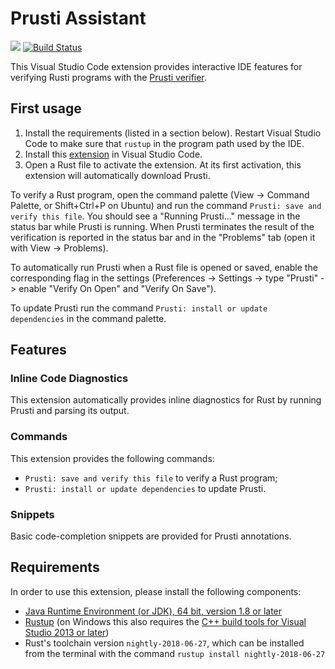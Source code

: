Prusti Assistant
================

[![](https://vsmarketplacebadge.apphb.com/version/fpoli.prusti-assistant.svg)](https://marketplace.visualstudio.com/items?itemName=fpoli.prusti-assistant)
[![Build Status](https://travis-ci.org/viperproject/prusti-assistant.svg?branch=master)](https://travis-ci.org/viperproject/prusti-assistant)

This Visual Studio Code extension provides interactive IDE features for verifying Rusti programs with the [Prusti verifier](http://prusti.ethz.ch).

## First usage

1. Install the requirements (listed in a section below). Restart Visual Studio Code to make sure that `rustup` in the program path used by the IDE.
2. Install this [extension](https://marketplace.visualstudio.com/items?itemName=fpoli.prusti-assistant) in Visual Studio Code.
3. Open a Rust file to activate the extension. At its first activation, this extension will automatically download Prusti.

To verify a Rust program, open the command palette (View -> Command Palette, or Shift+Ctrl+P on Ubuntu) and run the command `Prusti: save and verify this file`. You should see a "Running Prusti..." message in the status bar while Prusti is running. When Prusti terminates the result of the verification is reported in the status bar and in the "Problems" tab (open it with View -> Problems).

To automatically run Prusti when a Rust file is opened or saved, enable the corresponding flag in the settings (Preferences -> Settings -> type "Prusti" -> enable "Verify On Open" and "Verify On Save").

To update Prusti run the command `Prusti: install or update dependencies` in the command palette.

## Features

### Inline Code Diagnostics

This extension automatically provides inline diagnostics for Rust by running Prusti and parsing its output.

### Commands

This extension provides the following commands:

* `Prusti: save and verify this file` to verify a Rust program;
* `Prusti: install or update dependencies` to update Prusti.

### Snippets

Basic code-completion snippets are provided for Prusti annotations.

## Requirements

In order to use this extension, please install the following components:

* [Java Runtime Environment (or JDK), 64 bit, version 1.8 or later](https://www.java.com/en/download/)
* [Rustup](https://rustup.rs/) (on Windows this also requires the [C++ build tools for Visual Studio 2013 or later](https://visualstudio.microsoft.com/downloads/#build-tools-for-visual-studio-2019))
* Rust's toolchain version `nightly-2018-06-27`, which can be installed from the terminal with the command `rustup install nightly-2018-06-27`
